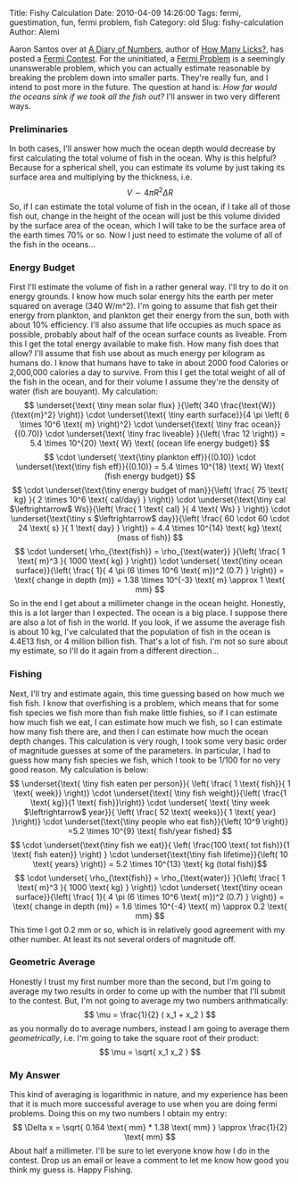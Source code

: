 Title: Fishy Calculation
Date: 2010-04-09 14:26:00
Tags: fermi, guestimation, fun, fermi problem, fish
Category: old
Slug: fishy-calculation
Author: Alemi


Aaron Santos over at [A Diary of
Numbers](http://diaryofnumbers.blogspot.com/), author of [How Many
Licks?](http://www.amazon.com/How-Many-Licks-Estimate-Anything/dp/0762435607),
has posted a [Fermi
Contest](http://diaryofnumbers.blogspot.com/2010/04/fermi-contest-3.html).
For the uninitiated, a [Fermi
Problem](http://en.wikipedia.org/wiki/Fermi_problem) is a seemingly
unanswerable problem, which you can actually estimate reasonable by
breaking the problem down into smaller parts. They're really fun, and I
intend to post more in the future. The question at hand is: *How far
would the oceans sink if we took all the fish out?* I'll answer in two
very different ways.

### Preliminaries

In both cases, I'll answer how much the ocean depth would decrease by
first calculating the total volume of fish in the ocean. Why is this
helpful? Because for a spherical shell, you can estimate its volume by
just taking its surface area and multiplying by the thickness, i.e. $$ V
\sim 4 \pi R^2 \Delta R $$ So, if I can estimate the total volume of
fish in the ocean, if I take all of those fish out, change in the height
of the ocean will just be this volume divided by the surface area of the
ocean, which I will take to be the surface area of the earth times 70%
or so. Now I just need to estimate the volume of all of the fish in the
oceans...

### Energy Budget

First I'll estimate the volume of fish in a rather general way. I'll try
to do it on energy grounds. I know how much solar energy hits the earth
per meter squared on average (340 W/m^2). I'm going to assume that fish
get their energy from plankton, and plankton get their energy from the
sun, both with about 10% efficiency. I'll also assume that life occupies
as much space as possible, probably about half of the ocean surface
counts as liveable. From this I get the total energy available to make
fish. How many fish does that allow? I'll assume that fish use about as
much energy per kilogram as humans do. I know that humans have to take
in about 2000 food Calories or 2,000,000 calories a day to survive. From
this I get the total weight of all of the fish in the ocean, and for
their volume I assume they're the density of water (fish are bouyant).
My calculation: $$ \underset{\text{ \tiny mean solar flux} }{\left(
340 \frac{\text{W}}{\text{m}^2} \right)} \cdot \underset{\text{
\tiny earth surface}}{4 \pi \left( 6 \times 10^6 \text{ m}
\right)^2} \cdot \underset{\text{ \tiny frac ocean}}{(0.70)}
\cdot \underset{\text{ \tiny frac liveable} }{\left( \frac 12
\right)} = 5.4 \times 10^{20} \text{ W} \text{ (ocean life energy
budget)} $$ $$ \cdot \underset{ \text{\tiny plankton eff}}{(0.10)}
\cdot \underset{\text{\tiny fish eff}}{(0.10)} = 5.4 \times
10^{18} \text{ W} \text{ (fish energy budget)} $$ $$ \cdot
\underset{\text{\tiny energy budget of man}}{\left( \frac{ 75
\text{ kg} }{ 2 \times 10^6 \text{ cal/day} } \right)} \cdot
\underset{\text{\tiny cal $\leftrightarrow$ Ws}}{\left( \frac{ 1
\text{ cal} }{ 4 \text{ Ws} } \right)} \cdot
\underset{\text{\tiny s $\leftrightarrow$ day}}{\left( \frac{ 60
\cdot 60 \cdot 24 \text{ s} }{ 1 \text{ day} } \right)} = 4.4
\times 10^{14} \text{ kg} \text{ (mass of fish)} $$ $$ \cdot
\underset{ \rho_{\text{fish}} = \rho_{\text{water}} }{\left(
\frac{ 1 \text{ m}^3 }{ 1000 \text{ kg} } \right)} \cdot
\underset{ \text{\tiny ocean surface}}{\left( \frac{ 1}{ 4 \pi (6
\times 10^6 \text{ m})^2 (0.7) } \right)} = \text{ change in depth
(m)} = 1.38 \times 10^{-3} \text{ m} \approx 1 \text{ mm} $$ So in
the end I get about a millimeter change in the ocean height. Honestly,
this is a lot larger than I expected. The ocean is a big place. I
suppose there are also a lot of fish in the world. If you look, if we
assume the average fish is about 10 kg, I've calculated that the
population of fish in the ocean is 4.4E13 fish, or 4 million billion
fish. That's a lot of fish. I'm not so sure about my estimate, so I'll
do it again from a different direction...

### Fishing

Next, I'll try and estimate again, this time guessing based on how much
we fish fish. I know that overfishing is a problem, which means that for
some fish species we fish more than fish make little fishies, so if I
can estimate how much fish we eat, I can estimate how much we fish, so I
can estimate how many fish there are, and then I can estimate how much
the ocean depth changes. This calculation is very rough, I took some
very basic order of magnitude guesses at some of the parameters. In
particular, I had to guess how many fish species we fish, which I took
to be 1/100 for no very good reason. My calculation is below: $$
\underset{\text{ \tiny fish eaten per person}}{ \left( \frac{ 1
\text{ fish}}{ 1 \text{ week}} \right)} \cdot \underset{\text{
\tiny fish weight}}{\left( \frac{1 \text{ kg}}{1 \text{
fish}}\right)} \cdot \underset{ \text{ \tiny week
$\leftrightarrow$ year}}{ \left( \frac{ 52 \text{ weeks}}{ 1 \text{
year} }\right)} \cdot \underset{\text{\tiny people who eat
fish}}{\left( 10^9 \right)} =5.2 \times 10^{9} \text{ fish/year
fished} $$ $$ \cdot \underset{\text{\tiny fish we eat}}{ \left(
\frac{100 \text{ tot fish}}{1 \text{ fish eaten}} \right) } \cdot
\underset{\text{\tiny fish lifetime}}{\left( 10 \text{ years}
\right)} = 5.2 \times 10^{13} \text{ kg (total fish)}$$ $$ \cdot
\underset{ \rho_{\text{fish}} = \rho_{\text{water}} }{\left(
\frac{ 1 \text{ m}^3 }{ 1000 \text{ kg} } \right)} \cdot
\underset{ \text{\tiny ocean surface}}{\left( \frac{ 1}{ 4 \pi (6
\times 10^6 \text{ m})^2 (0.7) } \right)} = \text{ change in depth
(m)} = 1.6 \times 10^{-4} \text{ m} \approx 0.2 \text{ mm} $$ This
time I got 0.2 mm or so, which is in relatively good agreement with my
other number. At least its not several orders of magnitude off.

### Geometric Average

Honestly I trust my first number more than the second, but I'm going to
average my two results in order to come up with the number that I'll
submit to the contest. But, I'm not going to average my two numbers
arithmatically: $$ \mu = \frac{1}{2} ( x_1 + x_2 ) $$ as you
normally do to average numbers, instead I am going to average them
*geometrically*, i.e. I'm going to take the square root of their
product: $$ \mu = \sqrt{ x_1 x_2 } $$

### My Answer

This kind of averaging is logarithmic in nature, and my experience has
been that it is much more successful average to use when you are doing
fermi problems. Doing this on my two numbers I obtain my entry: $$
\Delta x = \sqrt{ 0.164 \text{ mm} * 1.38 \text{ mm} } \approx
\frac{1}{2} \text{ mm} $$ About half a millimeter. I'll be sure to let
everyone know how I do in the contest. Drop us an email or leave a
comment to let me know how good you think my guess is. Happy Fishing.
